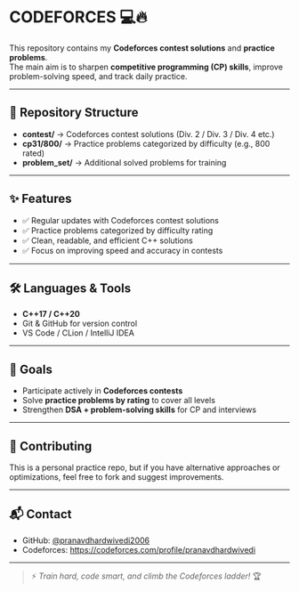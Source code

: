 # CODEFORCES 💻🔥

This repository contains my **Codeforces contest solutions** and **practice problems**.  
The main aim is to sharpen **competitive programming (CP) skills**, improve problem-solving speed, and track daily practice.

---

## 📂 Repository Structure
- **contest/** → Codeforces contest solutions (Div. 2 / Div. 3 / Div. 4 etc.)  
- **cp31/800/** → Practice problems categorized by difficulty (e.g., 800 rated)  
- **problem_set/** → Additional solved problems for training  

---

## ✨ Features
- ✅ Regular updates with Codeforces contest solutions  
- ✅ Practice problems categorized by difficulty rating  
- ✅ Clean, readable, and efficient C++ solutions  
- ✅ Focus on improving speed and accuracy in contests  

---

## 🛠️ Languages & Tools
- **C++17 / C++20**
- Git & GitHub for version control
- VS Code / CLion / IntelliJ IDEA  

---

## 🎯 Goals
- Participate actively in **Codeforces contests**  
- Solve **practice problems by rating** to cover all levels  
- Strengthen **DSA + problem-solving skills** for CP and interviews  

---

## 🤝 Contributing
This is a personal practice repo, but if you have alternative approaches or optimizations, feel free to fork and suggest improvements.

---

## 📬 Contact
- GitHub: [@pranavdhardwivedi2006](https://github.com/pranavdhardwivedi2006)  
- Codeforces: https://codeforces.com/profile/pranavdhardwivedi

---

> ⚡ *Train hard, code smart, and climb the Codeforces ladder!* 🏆
